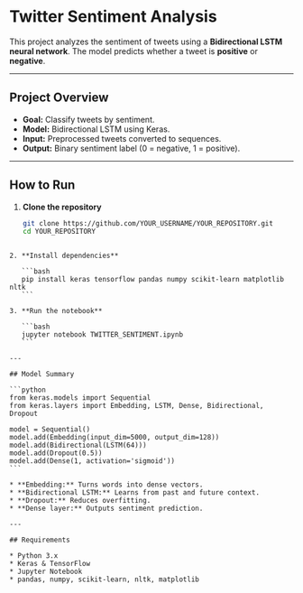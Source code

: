 # Twitter Sentiment Analysis

This project analyzes the sentiment of tweets using a **Bidirectional LSTM neural network**. The model predicts whether a tweet is **positive** or **negative**.

---

## Project Overview

- **Goal:** Classify tweets by sentiment.
- **Model:** Bidirectional LSTM using Keras.
- **Input:** Preprocessed tweets converted to sequences.
- **Output:** Binary sentiment label (0 = negative, 1 = positive).

---

## How to Run

1. **Clone the repository**

   ```bash
   git clone https://github.com/YOUR_USERNAME/YOUR_REPOSITORY.git
   cd YOUR_REPOSITORY
````

2. **Install dependencies**

   ```bash
   pip install keras tensorflow pandas numpy scikit-learn matplotlib nltk
   ```

3. **Run the notebook**

   ```bash
   jupyter notebook TWITTER_SENTIMENT.ipynb
   ```

---

## Model Summary

```python
from keras.models import Sequential
from keras.layers import Embedding, LSTM, Dense, Bidirectional, Dropout

model = Sequential()
model.add(Embedding(input_dim=5000, output_dim=128))
model.add(Bidirectional(LSTM(64)))
model.add(Dropout(0.5))
model.add(Dense(1, activation='sigmoid'))
```

* **Embedding:** Turns words into dense vectors.
* **Bidirectional LSTM:** Learns from past and future context.
* **Dropout:** Reduces overfitting.
* **Dense layer:** Outputs sentiment prediction.

---

## Requirements

* Python 3.x
* Keras & TensorFlow
* Jupyter Notebook
* pandas, numpy, scikit-learn, nltk, matplotlib

`````